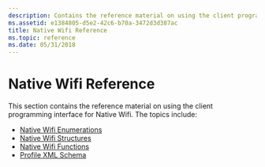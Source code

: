 ```yaml
---
description: Contains the reference material on using the client programming interface for Native Wifi.
ms.assetid: e1384805-d5e2-42c6-b70a-3472d3d387ac
title: Native Wifi Reference
ms.topic: reference
ms.date: 05/31/2018
---
```


# Native Wifi Reference

This section contains the reference material on using the client programming interface for Native Wifi. The topics include:

-   [Native Wifi Enumerations](native-wifi-enumerations.md)
-   [Native Wifi Structures](native-wifi-structures.md)
-   [Native Wifi Functions](native-wifi-functions.md)
-   [Profile XML Schema](profile-xml-schema.md)

 

 



